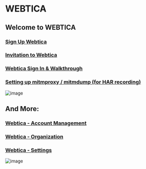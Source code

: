 # WEBTICA

## Welcome to WEBTICA

### [Sign Up Webtica](https://github.com/drasecurity/webtica-docs/wiki/Sign-Up-Webtica)

### [Invitation to Webtica](https://github.com/drasecurity/webtica-docs/wiki/Invitation-to-Webtica)

### [Webtica Sign In & Walkthrough](https://github.com/drasecurity/webtica-docs/wiki/Webtica-Sign-In-&-Walkthrough)

### [Setting up mitmproxy / mitmdump (for HAR recording)](https://github.com/drasecurity/webtica-docs/wiki/Set-up-mitmproxy-(included-mitmdump))

![image](https://github.com/user-attachments/assets/9cbaaf18-bb69-4daa-905b-970bfd3efe8e)

## And More: 

### [Webtica - Account Management](https://github.com/drasecurity/webtica-docs/wiki/Webtica-%E2%80%90-Account-Management)

### [Webtica - Organization](https://github.com/drasecurity/webtica-docs/wiki/Webtica-%E2%80%90-Organization)

### [Webtica - Settings](https://github.com/drasecurity/webtica-docs/wiki/Webtica-%E2%80%90-Settings)

![image](https://github.com/user-attachments/assets/2d159d98-bcda-4983-8783-cec2ff1ec8df)

